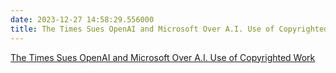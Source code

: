```yaml
---
date: 2023-12-27 14:58:29.556000
title: The Times Sues OpenAI and Microsoft Over A.I. Use of Copyrighted Work
---
```


[The Times Sues OpenAI and Microsoft Over A.I. Use of Copyrighted Work](https://www.nytimes.com/2023/12/27/business/media/new-york-times-open-ai-microsoft-lawsuit.html?smid=nytcore-ios-share)